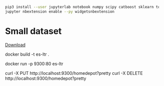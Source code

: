 ```bash
pip3 install --user jupyterlab notebook numpy scipy catboost sklearn torch torchvision ipywidgets
jupyter nbextension enable --py widgetsnbextension
```

# Small dataset

[Download](https://www.dropbox.com/s/txnkvtd9qr91k7q/ltr.tiny.zip?dl=0)

docker build -t es-ltr .

docker run -p 9300:80 es-ltr

curl -X PUT http://localhost:9300/homedepot?pretty
curl -X DELETE http://localhost:9300/homedepot?pretty


